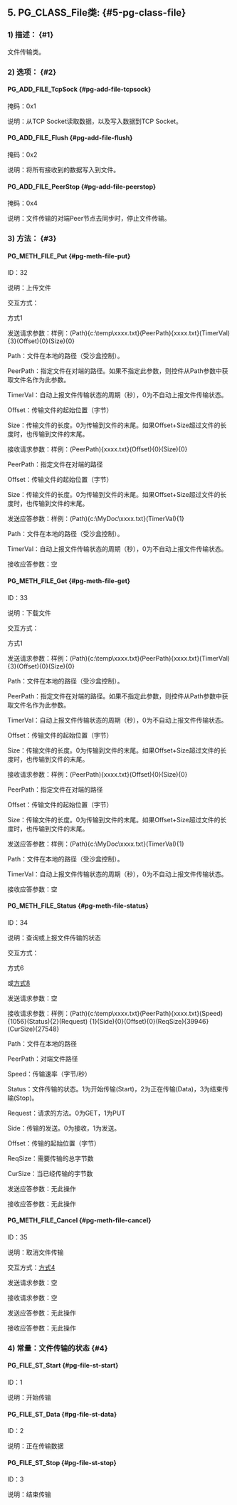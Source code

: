 ## 5\. PG_CLASS_File类: {#5-pg-class-file}

### 1) 描述： {#1}

文件传输类。

### 2) 选项： {#2}

#### PG_ADD_FILE_TcpSock {#pg-add-file-tcpsock}

掩码：0x1

说明：从TCP Socket读取数据，以及写入数据到TCP Socket。

#### PG_ADD_FILE_Flush {#pg-add-file-flush}

掩码：0x2

说明：将所有接收到的数据写入到文件。

#### PG_ADD_FILE_PeerStop {#pg-add-file-peerstop}

掩码：0x4

说明：文件传输的对端Peer节点去同步时，停止文件传输。

### 3) 方法： {#3}

#### PG_METH_FILE_Put {#pg-meth-file-put}

ID：32

说明：上传文件

交互方式：

方式1

发送请求参数：样例：(Path){c:\temp\xxxx.txt}(PeerPath){xxxx.txt}(TimerVal){3}(Offset){0}(Size){0}

Path：文件在本地的路径（受沙盒控制）。

PeerPath：指定文件在对端的路径。如果不指定此参数，则控件从Path参数中获取文件名作为此参数。

TimerVal：自动上报文件传输状态的周期（秒），0为不自动上报文件传输状态。

Offset：传输文件的起始位置（字节）

Size：传输文件的长度。0为传输到文件的末尾。如果Offset+Size超过文件的长度时，也传输到文件的末尾。

接收请求参数：样例：(PeerPath){xxxx.txt}(Offset){0}(Size){0}

PeerPath：指定文件在对端的路径

Offset：传输文件的起始位置（字节）

Size：传输文件的长度。0为传输到文件的末尾。如果Offset+Size超过文件的长度时，也传输到文件的末尾。

发送应答参数：样例：(Path){c:\MyDoc\xxxx.txt}(TimerVal){1}

Path：文件在本地的路径（受沙盒控制）。

TimerVal：自动上报文件传输状态的周期（秒），0为不自动上报文件传输状态。

接收应答参数：空

#### PG_METH_FILE_Get {#pg-meth-file-get}

ID：33

说明：下载文件

交互方式：

方式1

发送请求参数：样例：(Path){c:\temp\xxxx.txt}(PeerPath){xxxx.txt}(TimerVal){3}(Offset){0}(Size){0}

Path：文件在本地的路径（受沙盒控制）。

PeerPath：指定文件在对端的路径。如果不指定此参数，则控件从Path参数中获取文件名作为此参数。

TimerVal：自动上报文件传输状态的周期（秒），0为不自动上报文件传输状态。

Offset：传输文件的起始位置（字节）

Size：传输文件的长度。0为传输到文件的末尾。如果Offset+Size超过文件的长度时，也传输到文件的末尾。

接收请求参数：样例：(PeerPath){xxxx.txt}(Offset){0}(Size){0}

PeerPath：指定文件在对端的路径

Offset：传输文件的起始位置（字节）

Size：传输文件的长度。0为传输到文件的末尾。如果Offset+Size超过文件的长度时，也传输到文件的末尾。

发送应答参数：样例：(Path){c:\MyDoc\xxxx.txt}(TimerVal){1}

Path：文件在本地的路径（受沙盒控制）。

TimerVal：自动上报文件传输状态的周期（秒），0为不自动上报文件传输状态。

接收应答参数：空

#### PG_METH_FILE_Status {#pg-meth-file-status}

ID：34

说明：查询或上报文件传输的状态

交互方式：

方式6

或[方式8](..\jie_shao\4_kong_jian_yu_ying_yong_cheng_xu_de_jiao_hu_fang_.md#9-8)

发送请求参数：空

接收请求参数：样例：(Path){c:\temp\xxxx.txt}(PeerPath){xxxx.txt}(Speed){1056}(Status){2}(Request) {1}(Side){0}(Offset){0}(ReqSize){39946}(CurSize){27548}

Path：文件在本地的路径

PeerPath：对端文件路径

Speed：传输速率（字节/秒）

Status：文件传输的状态。1为开始传输(Start)，2为正在传输(Data)，3为结束传输(Stop)。

Request：请求的方法。0为GET，1为PUT

Side：传输的发送。0为接收，1为发送。

Offset：传输的起始位置（字节）

ReqSize：需要传输的总字节数

CurSize：当已经传输的字节数

发送应答参数：无此操作

接收应答参数：无此操作

#### PG_METH_FILE_Cancel {#pg-meth-file-cancel}

ID：35

说明：取消文件传输

交互方式：[方式4](..\jie_shao\4_kong_jian_yu_ying_yong_cheng_xu_de_jiao_hu_fang_.md#5-4)

发送请求参数：空

接收请求参数：空

发送应答参数：无此操作

接收应答参数：无此操作

### 4) 常量：文件传输的状态 {#4}

#### PG_FILE_ST_Start {#pg-file-st-start}

ID：1

说明：开始传输

#### PG_FILE_ST_Data {#pg-file-st-data}

ID：2

说明：正在传输数据

#### PG_FILE_ST_Stop {#pg-file-st-stop}

ID：3

说明：结束传输